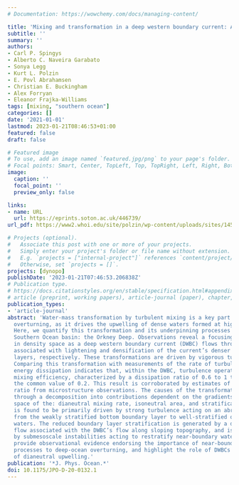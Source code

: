 ```yaml
---
# Documentation: https://wowchemy.com/docs/managing-content/

title: 'Mixing and transformation in a deep western boundary current: A case study'
subtitle: ''
summary: ''
authors:
- Carl P. Spingys
- Alberto C. Naveira Garabato
- Sonya Legg
- Kurt L. Polzin
- E. Povl Abrahamsen
- Christian E. Buckingham
- Alex Forryan
- Eleanor Frajka-Williams
tags: [mixing, "southern ocean"]
categories: []
date: '2021-01-01'
lastmod: 2023-01-21T08:46:53+01:00
featured: false
draft: false

# Featured image
# To use, add an image named `featured.jpg/png` to your page's folder.
# Focal points: Smart, Center, TopLeft, Top, TopRight, Left, Right, BottomLeft, Bottom, BottomRight.
image:
  caption: ''
  focal_point: ''
  preview_only: false

links:
- name: URL
  url: https://eprints.soton.ac.uk/446739/
url_pdf: https://www2.whoi.edu/site/polzin/wp-content/uploads/sites/145/2022/03/spingys2021mixing.pdf

# Projects (optional).
#   Associate this post with one or more of your projects.
#   Simply enter your project's folder or file name without extension.
#   E.g. `projects = ["internal-project"]` references `content/project/deep-learning/index.md`.
#   Otherwise, set `projects = []`.
projects: [dynopo]
publishDate: '2023-01-21T07:46:53.206838Z'
# Publication type.
# https://docs.citationstyles.org/en/stable/specification.html#appendix-iii-types
# article (preprint, working papers), article-journal (paper), chapter, dataset, document (catch all), motion_picture (video), post (post on online forum), post-weblog (post on blog), report (technical report, with container-title for chapter within larger report), software, thesis, citation-key (bibtex key) or citation-label (Ferr78, formatted as output label), doi, event-title (name of event), event-place (geographic location), keyword, language (e.g., en or de), license (copyright information), note (descriptive note), publisher, title, t
publication_types:
- 'article-journal'
abstract: 'Water-mass transformation by turbulent mixing is a key part of the deep-ocean
  overturning, as it drives the upwelling of dense waters formed at high latitudes.
  Here, we quantify this transformation and its underpinning processes in a small
  Southern Ocean basin: the Orkney Deep. Observations reveal a focusing of the transport
  in density space as a deep western boundary current (DWBC) flows through the region,
  associated with lightening and densification of the current’s denser and lighter
  layers, respectively. These transformations are driven by vigorous turbulent mixing.
  Comparing this transformation with measurements of the rate of turbulent kinetic
  energy dissipation indicates that, within the DWBC, turbulence operates with a high
  mixing efficiency, characterized by a dissipation ratio of 0.6 to 1 that exceeds
  the common value of 0.2. This result is corroborated by estimates of the dissipation
  ratio from microstructure observations. The causes of the transformation are unraveled
  through a decomposition into contributions dependent on the gradients in density
  space of the: dianeutral mixing rate, isoneutral area, and stratification. The transformation
  is found to be primarily driven by strong turbulence acting on an abrupt transition
  from the weakly stratified bottom boundary layer to well-stratified off-boundary
  waters. The reduced boundary layer stratification is generated by a downslope Ekman
  flow associated with the DWBC’s flow along sloping topography, and is further regulated
  by submesoscale instabilities acting to restratify near-boundary waters. Our results
  provide observational evidence endorsing the importance of near-boundary mixing
  processes to deep-ocean overturning, and highlight the role of DWBCs as hot spots
  of dianeutral upwelling.'
publication: '*J. Phys. Ocean.*'
doi: 10.1175/JPO-D-20-0132.1
---
```


